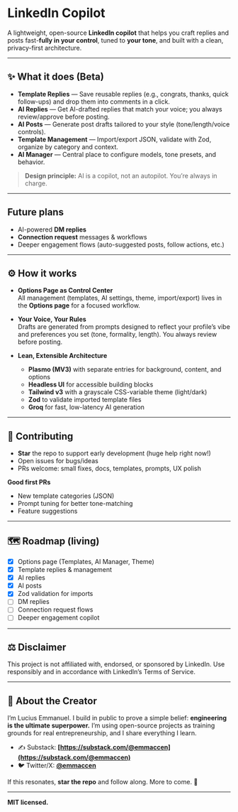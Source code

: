# LinkedIn Copilot

A lightweight, open-source **LinkedIn copilot** that helps you craft replies and posts fast-**fully in your control**, tuned to **your tone**, and built with a clean, privacy-first architecture.

---

## ✨ What it does (Beta)

* **Template Replies** — Save reusable replies (e.g., congrats, thanks, quick follow-ups) and drop them into comments in a click.
* **AI Replies** — Get AI-drafted replies that match your voice; you always review/approve before posting.
* **AI Posts** — Generate post drafts tailored to your style (tone/length/voice controls).
* **Template Management** — Import/export JSON, validate with Zod, organize by category and context.
* **AI Manager** — Central place to configure models, tone presets, and behavior.

> **Design principle:** AI is a copilot, not an autopilot. You’re always in charge.

---

## Future plans

* AI-powered **DM replies**
* **Connection request** messages & workflows
* Deeper engagement flows (auto-suggested posts, follow actions, etc.)

---

## ⚙️ How it works

* **Options Page as Control Center**  
 All management (templates, AI settings, theme, import/export) lives in the **Options page** for a focused workflow.

* **Your Voice, Your Rules**  
  Drafts are generated from prompts designed to reflect your profile’s vibe and preferences you set (tone, formality, length). You always review before posting.

* **Lean, Extensible Architecture**

  * **Plasmo (MV3)** with separate entries for background, content, and options
  * **Headless UI** for accessible building blocks
  * **Tailwind v3** with a grayscale CSS-variable theme (light/dark)
  * **Zod** to validate imported template files
  * **Groq** for fast, low-latency AI generation

---

## 🤝 Contributing

* **Star** the repo to support early development (huge help right now!)
* Open issues for bugs/ideas
* PRs welcome: small fixes, docs, templates, prompts, UX polish

**Good first PRs**

* New template categories (JSON)
* Prompt tuning for better tone-matching
* Feature suggestions

---

## 🗺️ Roadmap (living)

* [x] Options page (Templates, AI Manager, Theme)
* [x] Template replies & management
* [x] AI replies
* [x] AI posts
* [x] Zod validation for imports
* [ ] DM replies
* [ ] Connection request flows
* [ ] Deeper engagement copilot

---

## ⚖️ Disclaimer

This project is not affiliated with, endorsed, or sponsored by LinkedIn. Use responsibly and in accordance with LinkedIn’s Terms of Service.

---

## 👤 About the Creator

I’m Lucius Emmanuel. I build in public to prove a simple belief: **engineering is the ultimate superpower.**
I’m using open-source projects as training grounds for real entrepreneurship, and I share everything I learn.

* ✍️ Substack: **[https://substack.com/@emmaccen](https://substack.com/@emmaccen)**
* 🐦 Twitter/X: **[@emmaccen](https://x.com/emmaccen)**

If this resonates, **star the repo** and follow along. More to come. 🚀

---

**MIT licensed.**
